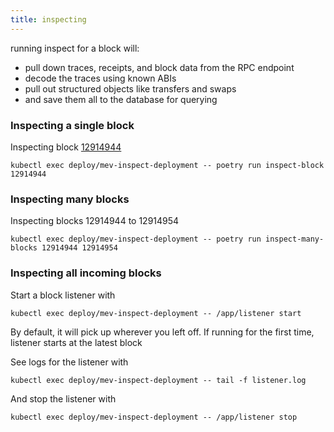 ```yaml
---
title: inspecting
---
```


running inspect for a block will:
- pull down traces, receipts, and block data from the RPC endpoint
- decode the traces using known ABIs
- pull out structured objects like transfers and swaps
- and save them all to the database for querying

### Inspecting a single block

Inspecting block [12914944](https://twitter.com/mevalphaleak/status/1420416437575901185)
```
kubectl exec deploy/mev-inspect-deployment -- poetry run inspect-block 12914944
```

### Inspecting many blocks

Inspecting blocks 12914944 to 12914954
```
kubectl exec deploy/mev-inspect-deployment -- poetry run inspect-many-blocks 12914944 12914954
```

### Inspecting all incoming blocks

Start a block listener with
```
kubectl exec deploy/mev-inspect-deployment -- /app/listener start
```

By default, it will pick up wherever you left off.
If running for the first time, listener starts at the latest block

See logs for the listener with
```
kubectl exec deploy/mev-inspect-deployment -- tail -f listener.log
```

And stop the listener with
```
kubectl exec deploy/mev-inspect-deployment -- /app/listener stop
```

